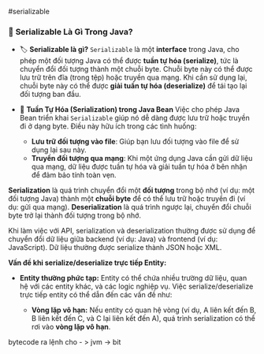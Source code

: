 #serializable


### 📘 **Serializable Là Gì Trong Java?**

- 🏷️ **Serializable là gì?** `Serializable` là một **interface** trong Java, cho phép một đối tượng Java có thể được **tuần tự hóa (serialize)**, tức là chuyển đổi đối tượng thành một chuỗi byte. Chuỗi byte này có thể được lưu trữ trên đĩa (trong tệp) hoặc truyền qua mạng. Khi cần sử dụng lại, chuỗi byte này có thể được **giải tuần tự hóa (deserialize)** để tái tạo lại đối tượng ban đầu.
    
- 🔗 **Tuần Tự Hóa (Serialization) trong Java Bean** Việc cho phép Java Bean triển khai `Serializable` giúp nó dễ dàng được lưu trữ hoặc truyền đi ở dạng byte. Điều này hữu ích trong các tình huống:
    
    - **Lưu trữ đối tượng vào file**: Giúp bạn lưu đối tượng vào file để sử dụng lại sau này.
    - **Truyền đối tượng qua mạng**: Khi một ứng dụng Java cần gửi dữ liệu qua mạng, dữ liệu được tuần tự hóa và giải tuần tự hóa ở bên nhận để đảm bảo tính toàn vẹn.

**Serialization** là quá trình chuyển đổi một **đối tượng** trong bộ nhớ (ví dụ: một đối tượng Java) thành một **chuỗi byte** để có thể lưu trữ hoặc truyền đi (ví dụ: gửi qua mạng). **Deserialization** là quá trình ngược lại, chuyển đổi chuỗi byte trở lại thành đối tượng trong bộ nhớ.

Khi làm việc với API, serialization và deserialization thường được sử dụng để chuyển đổi dữ liệu giữa backend (ví dụ: Java) và frontend (ví dụ: JavaScript). Dữ liệu thường được serialize thành JSON hoặc XML.

**Vấn đề khi serialize/deserialize trực tiếp Entity:**

- **Entity thường phức tạp:** Entity có thể chứa nhiều trường dữ liệu, quan hệ với các entity khác, và các logic nghiệp vụ. Việc serialize/deserialize trực tiếp entity có thể dẫn đến các vấn đề như:
    
    - **Vòng lặp vô hạn:** Nếu entity có quan hệ vòng (ví dụ, A liên kết đến B, B liên kết đến C, và C lại liên kết đến A), quá trình serialization có thể rơi vào **vòng lặp vô hạn**.


bytecode ra lệnh cho - > jvm  -> bit

